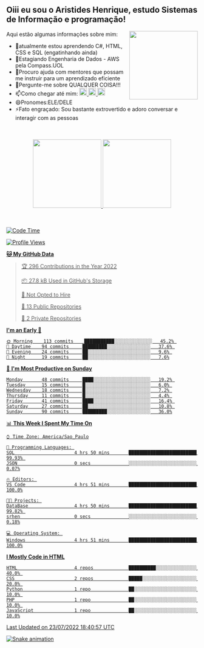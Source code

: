 ## Oiii eu sou o Aristides Henrique, estudo Sistemas de Informação e programação!

<div >
Aqui estão algumas informações sobre mim:<img align="right" height="180em" src="https://user-images.githubusercontent.com/97318481/177042589-45d62122-82a9-4a32-b3a7-87b322825b2f.png">
</div>

- 🌱atualmente estou aprendendo C#, HTML, CSS e SQL (engatinhando ainda)
- 👯Estagiando Engenharia de Dados - AWS pela Compass.UOL
- 🤔Procuro ajuda com mentores que possam me instruir para um aprendizado eficiente
- 💬Pergunte-me sobre QUALQUER COISA!!!
- 📫Como chegar até mim:
  <a href="https://www.instagram.com/aryhenry/" target="_blank">
  <img src="https://img.shields.io/badge/-Instagram-%23E4405F?style=for-the-badge&logo=instagram&logoColor=black" height="20px">
  </a>
  <a href="https://www.linkedin.com/in/aristides-henrique/" target="_blank">
  <img src="https://img.shields.io/badge/-LinkedIn-%230077B5?style=for-the-badge&logo=linkedin&logoColor=black" height="20px">
  </a> 
  <a href="mailto:arihenriqueuna@gmail.com">
  <img src="https://img.shields.io/badge/-Gmail-%23333?style=for-the-badge&logo=gmail&logoColor=white" height="20px">
  </a>
- 😄Pronomes:ELE/DELE
- ⚡Fato engraçado: Sou bastante extrovertido e adoro conversar e interagir com as pessoas
<br/>
<br/>
<div align="center">
  <a href="https://github.com/arihenrique">
  <img height="180em" src="https://github-readme-stats.vercel.app/api?username=arihenrique&show_icons=true&theme=dracula&include_all_commits=true&count_private=true"/>
  <img height="180em" src="https://github-readme-stats.vercel.app/api/top-langs/?username=arihenrique&layout=compact&langs_count=7&theme=dracula"/>
</div><br/><br/>

<!--START_SECTION:waka-->
![Code Time](http://img.shields.io/badge/Code%20Time-21%20hrs%2015%20mins-blue)

![Profile Views](http://img.shields.io/badge/Profile%20Views-1-blue)

**🐱 My GitHub Data** 

> 🏆 296 Contributions in the Year 2022
 > 
> 📦 27.8 kB Used in GitHub's Storage 
 > 
> 🚫 Not Opted to Hire
 > 
> 📜 13 Public Repositories 
 > 
> 🔑 2 Private Repositories  
 > 
**I'm an Early 🐤** 

```text
🌞 Morning    113 commits    ███████████░░░░░░░░░░░░░░   45.2% 
🌆 Daytime    94 commits     █████████░░░░░░░░░░░░░░░░   37.6% 
🌃 Evening    24 commits     ██░░░░░░░░░░░░░░░░░░░░░░░   9.6% 
🌙 Night      19 commits     ██░░░░░░░░░░░░░░░░░░░░░░░   7.6%

```
📅 **I'm Most Productive on Sunday** 

```text
Monday       48 commits     ████░░░░░░░░░░░░░░░░░░░░░   19.2% 
Tuesday      15 commits     █░░░░░░░░░░░░░░░░░░░░░░░░   6.0% 
Wednesday    18 commits     █░░░░░░░░░░░░░░░░░░░░░░░░   7.2% 
Thursday     11 commits     █░░░░░░░░░░░░░░░░░░░░░░░░   4.4% 
Friday       41 commits     ████░░░░░░░░░░░░░░░░░░░░░   16.4% 
Saturday     27 commits     ██░░░░░░░░░░░░░░░░░░░░░░░   10.8% 
Sunday       90 commits     █████████░░░░░░░░░░░░░░░░   36.0%

```


📊 **This Week I Spent My Time On** 

```text
⌚︎ Time Zone: America/Sao_Paulo

💬 Programming Languages: 
SQL                      4 hrs 50 mins       █████████████████████████   99.93% 
JSON                     0 secs              ░░░░░░░░░░░░░░░░░░░░░░░░░   0.07%

🔥 Editors: 
VS Code                  4 hrs 51 mins       █████████████████████████   100.0%

🐱‍💻 Projects: 
DataBase                 4 hrs 50 mins       █████████████████████████   99.82% 
srhen                    0 secs              ░░░░░░░░░░░░░░░░░░░░░░░░░   0.18%

💻 Operating System: 
Windows                  4 hrs 51 mins       █████████████████████████   100.0%

```

**I Mostly Code in HTML** 

```text
HTML                     4 repos             ██████████░░░░░░░░░░░░░░░   40.0% 
CSS                      2 repos             █████░░░░░░░░░░░░░░░░░░░░   20.0% 
Python                   1 repo              ██░░░░░░░░░░░░░░░░░░░░░░░   10.0% 
PHP                      1 repo              ██░░░░░░░░░░░░░░░░░░░░░░░   10.0% 
JavaScript               1 repo              ██░░░░░░░░░░░░░░░░░░░░░░░   10.0%

```



 Last Updated on 23/07/2022 18:40:57 UTC
<!--END_SECTION:waka-->

![Snake animation](https://github.com/arihenrique/arihenrique/blob/output/github-contribution-grid-snake.svg)
